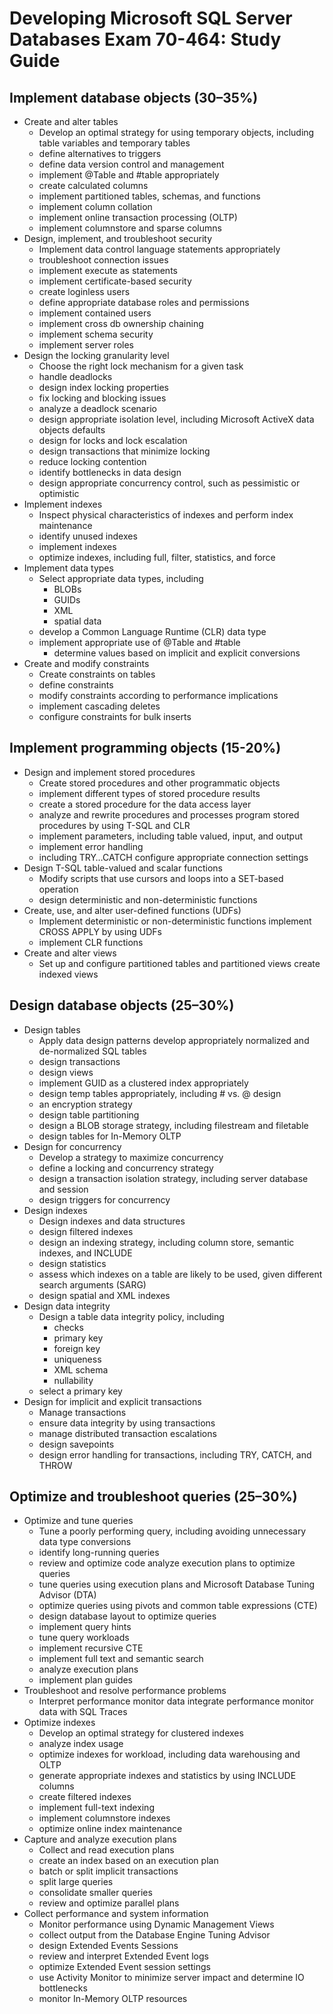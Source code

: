 # Developing Microsoft SQL Server Databases Exam 70-464: Study Guide

## Implement database objects (30–35%)

- Create and alter tables
  - Develop an optimal strategy for using temporary objects, including table variables and temporary tables
  - define alternatives to triggers
  - define data version control and management
  - implement @Table and #table appropriately
  - create calculated columns
  - implement partitioned tables, schemas, and functions
  - implement column collation
  - implement online transaction processing (OLTP)
  - implement columnstore and sparse columns
- Design, implement, and troubleshoot security
  - Implement data control language statements appropriately
  - troubleshoot connection issues
  - implement execute as statements
  - implement certificate-based security
  - create loginless users
  - define appropriate database roles and permissions
  - implement contained users
  - implement cross db ownership chaining
  - implement schema security
  - implement server roles
- Design the locking granularity level
  - Choose the right lock mechanism for a given task
  - handle deadlocks
  - design index locking properties
  - fix locking and blocking issues
  - analyze a deadlock scenario
  - design appropriate isolation level, including Microsoft ActiveX data objects defaults
  - design for locks and lock escalation
  - design transactions that minimize locking
  - reduce locking contention
  - identify bottlenecks in data design
  - design appropriate concurrency control, such as pessimistic or optimistic
- Implement indexes
  - Inspect physical characteristics of indexes and perform index maintenance
  - identify unused indexes
  - implement indexes
  - optimize indexes, including full, filter, statistics, and force
- Implement data types
  - Select appropriate data types, including
    - BLOBs
    - GUIDs
    - XML
    - spatial data
  - develop a Common Language Runtime (CLR) data type
  - implement appropriate use of @Table and #table
    - determine values based on implicit and explicit conversions
- Create and modify constraints
  - Create constraints on tables
  - define constraints
  - modify constraints according to performance implications
  - implement cascading deletes
  - configure constraints for bulk inserts

## Implement programming objects (15-20%)

- Design and implement stored procedures
  - Create stored procedures and other programmatic objects
  - implement different types of stored procedure results
  - create a stored procedure for the data access layer
  - analyze and rewrite procedures and processes program stored procedures by using T-SQL and CLR
  - implement parameters, including table valued, input, and output
  - implement error handling
  - including TRY…CATCH configure appropriate connection settings
- Design T-SQL table-valued and scalar functions
  - Modify scripts that use cursors and loops into a SET-based operation
  - design deterministic and non-deterministic functions
- Create, use, and alter user-defined functions (UDFs)
  - Implement deterministic or non-deterministic functions implement CROSS APPLY by using UDFs
  - implement CLR functions
- Create and alter views
  - Set up and configure partitioned tables and partitioned views create indexed views

## Design database objects (25–30%)

- Design tables
  - Apply data design patterns develop appropriately normalized and de-normalized SQL tables
  - design transactions
  - design views
  - implement GUID as a clustered index appropriately
  - design temp tables appropriately, including # vs. @ design
  - an encryption strategy
  - design table partitioning
  - design a BLOB storage strategy, including filestream and filetable
  - design tables for In-Memory OLTP
- Design for concurrency
  - Develop a strategy to maximize concurrency
  - define a locking and concurrency strategy
  - design a transaction isolation strategy, including server database and session
  - design triggers for concurrency
- Design indexes
  - Design indexes and data structures
  - design filtered indexes
  - design an indexing strategy, including column store, semantic indexes, and INCLUDE
  - design statistics
  - assess which indexes on a table are likely to be used, given different search arguments (SARG)
  - design spatial and XML indexes
- Design data integrity
  - Design a table data integrity policy, including
    - checks
    - primary key
    - foreign key
    - uniqueness
    - XML schema
    - nullability
  - select a primary key
- Design for implicit and explicit transactions
  - Manage transactions
  - ensure data integrity by using transactions
  - manage distributed transaction escalations
  - design savepoints
  - design error handling for transactions, including TRY, CATCH, and THROW

## Optimize and troubleshoot queries (25–30%)

- Optimize and tune queries
  - Tune a poorly performing query, including avoiding unnecessary data type conversions
  - identify long-running queries
  - review and optimize code analyze execution plans to optimize queries
  - tune queries using execution plans and Microsoft Database Tuning Advisor (DTA)
  - optimize queries using pivots and common table expressions (CTE)
  - design database layout to optimize queries
  - implement query hints
  - tune query workloads
  - implement recursive CTE
  - implement full text and semantic search
  - analyze execution plans
  - implement plan guides
- Troubleshoot and resolve performance problems
  - Interpret performance monitor data integrate performance monitor data with SQL Traces
- Optimize indexes
  - Develop an optimal strategy for clustered indexes
  - analyze index usage
  - optimize indexes for workload, including data warehousing and OLTP
  - generate appropriate indexes and statistics by using INCLUDE columns
  - create filtered indexes
  - implement full-text indexing
  - implement columnstore indexes
  - optimize online index maintenance
- Capture and analyze execution plans
  - Collect and read execution plans
  - create an index based on an execution plan
  - batch or split implicit transactions
  - split large queries
  - consolidate smaller queries
  - review and optimize parallel plans
- Collect performance and system information
  - Monitor performance using Dynamic Management Views
  - collect output from the Database Engine Tuning Advisor
  - design Extended Events Sessions
  - review and interpret Extended Event logs
  - optimize Extended Event session settings
  - use Activity Monitor to minimize server impact and determine IO bottlenecks
  - monitor In-Memory OLTP resources
